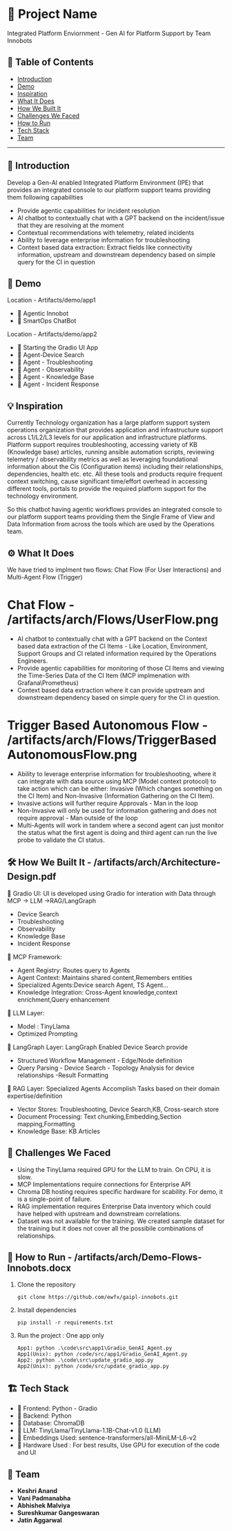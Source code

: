 # 🚀 Project Name
Integrated Platform Enviornment - Gen AI for Platform Support by Team Innobots

## 📌 Table of Contents
- [Introduction](#introduction)
- [Demo](#demo)
- [Inspiration](#inspiration)
- [What It Does](#what-it-does)
- [How We Built It](#how-we-built-it)
- [Challenges We Faced](#challenges-we-faced)
- [How to Run](#how-to-run)
- [Tech Stack](#tech-stack)
- [Team](#team)

---

## 🎯 Introduction
Develop a Gen-Al enabled Integrated Platform Environment (IPE) that provides an integrated console to our platform support teams providing them following capabilities

- Provide agentic capabilities for incident resolution
- Al chatbot to contextually chat with a GPT backend on the incident/issue that they are resolving at the moment
- Contextual recommendations with telemetry, related incidents
- Ability to leverage enterprise information for troubleshooting
- Context based data extraction: Extract fields like connectivity information, upstream and downstream dependency based on simple query for the Cl in question

## 🎥 Demo
Location - Artifacts/demo/app1
- 🔹 Agentic Innobot
- 🔹 SmartOps ChatBot

Location - Artifacts/demo/app2
- 🔹 Starting the Gradio UI App
- 🔹 Agent-Device Search
- 🔹 Agent - Troubleshooting
- 🔹 Agent - Observability
- 🔹 Agent - Knowledge Base
- 🔹 Agent - Incident Response

## 💡 Inspiration
Currently Technology organization has a large platform support system operations organization that provides application and infrastructure support across L1/L2/L3 levels for our application and infrastructure platforms. Platform support requires troubleshooting, accessing variety of KB (Knowledge base) articles, running ansible automation scripts, reviewing telemetry / observability metrics as well as leveraging foundational information about the Cis (Configuration items) including their relationships, dependencies, health etc. etc. All these tools and products require frequent context switching, cause significant time/effort overhead in accessing different tools, portals to provide the required platform support for the technology environment.

So this chatbot having agentic workflows provides an integrated console to our platform support teams providing them the Single Frame of View and Data Information from across the tools which are used by the Operations team.

## ⚙️ What It Does
We have tried to implment two flows: Chat Flow (For User Interactions) and Multi-Agent Flow (Trigger)
# Chat Flow - /artifacts/arch/Flows/UserFlow.png
- AI chatbot to contextually chat with a GPT backend on the Context based data extraction of the CI Items - Like Location, Environment, Support Groups and CI related information required by the Operations Engineers.
- Provide agentic capabilities for monitoring of those CI Items and viewing the Time-Series Data of the CI Item (MCP implmenation with Grafana\Prometheus)
- Context based data extraction where it can provide upstream and downstream dependency based on simple query for the CI in question.

# Trigger Based Autonomous Flow - /artifacts/arch/Flows/TriggerBasedAutonomousFlow.png
- Ability to leverage enterprise information for troubleshooting, where it can integrate with data source using MCP (Model context protocol) to take action which can be either: Invasive (Which changes something on the CI Item) and Non-Invasive (Information Gathering on the CI Item). 
- Invasive actions will further require Approvals - Man in the loop
- Non-Invasive will only be used for information gathering and does not require approval - Man outside of the loop
- Multi-Agents will work in tandem where a second agent can just monitor the status what the first agent is doing and third agent can run the live probe to validate the CI status.

## 🛠️ How We Built It - /artifacts/arch/Architecture-Design.pdf

🔹 Gradio UI: UI is developed using Gradio for interation with Data through MCP -> LLM ->RAG/LangGraph
- Device Search
- Troubleshooting
- Observability
- Knowledge Base
- Incident Response

🔹 MCP Framework:
- Agent Registry: Routes query to Agents
- Agent Context: Maintains shared content,Remembers entities
- Specialized Agents:Device search Agent, TS Agent... 
- Knowledge Integration: Cross-Agent knowledge,context enrichment,Query enhancement

🔹 LLM Layer:
- Model : TinyLlama
- Optimized Prompting

🔹 LangGraph Layer: LangGraph Enabled Device Search provide
- Structured Workflow Management - Edge/Node definition
- Query Parsing - Device Search - Topology Analysis for device relationships -Result Formatting

🔹 RAG Layer: Specialized Agents Accomplish Tasks based on their domain expertise/definition
- Vector Stores: Troubleshooting, Device Search,KB, Cross-search store
- Document Processing: Text chunking,Embedding,Section mapping,Formatting
- Knowledge Base: KB Articles

## 🚧 Challenges We Faced
- Using the TinyLlama required GPU for the LLM to train. On CPU, it is slow.
- MCP Implementations require connections for Enterprise API
- Chroma DB hosting requires specific hardware for scability. For demo, it is a single-point of failure.
- RAG implementation requires Enterprise Data inventory which could have helped with upstream and downstream correlations.
- Dataset was not available for the training. We created sample dataset for the training but it does not cover all the possibile combinations of relationships.

## 🏃 How to Run - /artifacts/arch/Demo-Flows-Innobots.docx
1. Clone the repository  
   ```
   git clone https://github.com/ewfx/gaipl-innobots.git
   ```
2. Install dependencies  
   ```
   pip install -r requirements.txt
   ```
3. Run the project : One app only
   ```
   App1: python .\code\src\app1\Gradio_GenAI_Agent.py
   App1(Unix): python /code/src/app1/Gradio_GenAI_Agent.py
   App2: python .\code\src\update_gradio_app.py
   App2(Unix): python /code/src/update_gradio_app.py
   ```

## 🏗️ Tech Stack
- 🔹 Frontend: Python - Gradio
- 🔹 Backend: Python
- 🔹 Database: ChromaDB
- 🔹 LLM: TinyLlama/TinyLlama-1.1B-Chat-v1.0 (LLM)
- 🔹 Embeddings Used: sentence-transformers/all-MiniLM-L6-v2
- 🔹 Hardware Used : For best results, Use GPU for execution of the code and UI

## 👥 Team
- **Keshri Anand**
- **Vani Padmanabha**
- **Abhishek Malviya**
- **Sureshkumar Gangeswaran**
- **Jatin Aggarwal**